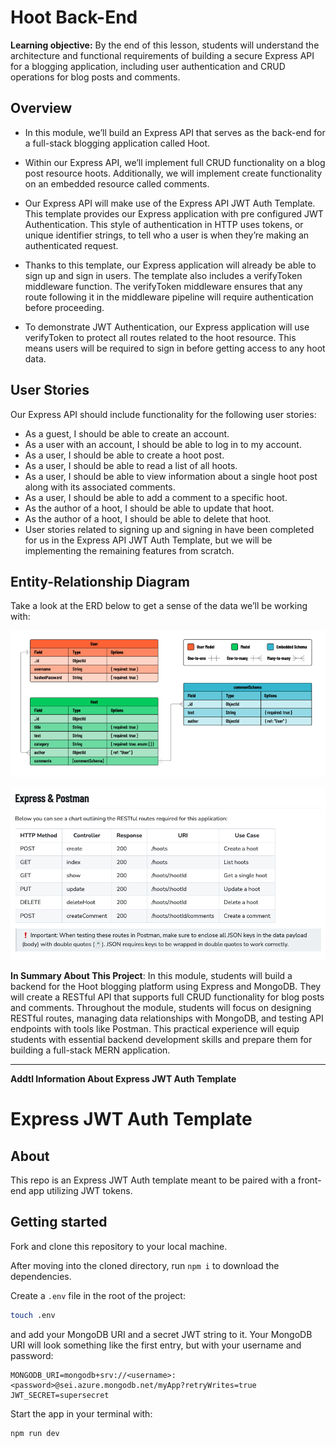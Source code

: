 # Hoot Back-End

**Learning objective:** By the end of this lesson, students will understand the architecture and functional requirements of building a secure Express API for a blogging application, including user authentication and CRUD operations for blog posts and comments.

## Overview
- In this module, we’ll build an Express API that serves as the back-end for a full-stack blogging application called Hoot.

- Within our Express API, we’ll implement full CRUD functionality on a blog post resource hoots. Additionally, we will implement create functionality on an embedded resource called comments.

- Our Express API will make use of the Express API JWT Auth Template. This template provides our Express application with pre configured JWT Authentication. This style of authentication in HTTP uses tokens, or unique identifier strings, to tell who a user is when they’re making an authenticated request.

- Thanks to this template, our Express application will already be able to sign up and sign in users. The template also includes a verifyToken middleware function. The verifyToken middleware ensures that any route following it in the middleware pipeline will require authentication before proceeding.

- To demonstrate JWT Authentication, our Express application will use verifyToken to protect all routes related to the hoot resource. This means users will be required to sign in before getting access to any hoot data.

## User Stories
Our Express API should include functionality for the following user stories:

- As a guest, I should be able to create an account.
- As a user with an account, I should be able to log in to my account.
- As a user, I should be able to create a hoot post.
- As a user, I should be able to read a list of all hoots.
- As a user, I should be able to view information about a single hoot post along with its associated comments.
- As a user, I should be able to add a comment to a specific hoot.
- As the author of a hoot, I should be able to update that hoot.
- As the author of a hoot, I should be able to delete that hoot.
- User stories related to signing up and signing in have been completed for us in the Express API JWT Auth Template, but we will be implementing the remaining features from scratch.

## Entity-Relationship Diagram
Take a look at the ERD below to get a sense of the data we’ll be working with:

![ERD](./public/images/ERD.png)

![ExpressPostman](./public/images/Express%20&%20Postman.png)

**In Summary About This Project**: In this module, students will build a backend for the Hoot blogging platform using Express and MongoDB. They will create a RESTful API that supports full CRUD functionality for blog posts and comments. Throughout the module, students will focus on designing RESTful routes, managing data relationships with MongoDB, and testing API endpoints with tools like Postman. This practical experience will equip students with essential backend development skills and prepare them for building a full-stack MERN application.

<hr>

**Addtl Information About Express JWT Auth Template**

# Express JWT Auth Template

## About

This repo is an Express JWT Auth template meant to be paired with a front-end app utilizing JWT tokens.

## Getting started

Fork and clone this repository to your local machine.

After moving into the cloned directory, run `npm i` to download the dependencies.

Create a `.env` file in the root of the project:

```bash
touch .env
```

and add your MongoDB URI and a secret JWT string to it. Your MongoDB URI will look something like the first entry, but with your username and password:

```plaintext
MONGODB_URI=mongodb+srv://<username>:<password>@sei.azure.mongodb.net/myApp?retryWrites=true
JWT_SECRET=supersecret
```

Start the app in your terminal with:

``` sh
npm run dev
```

